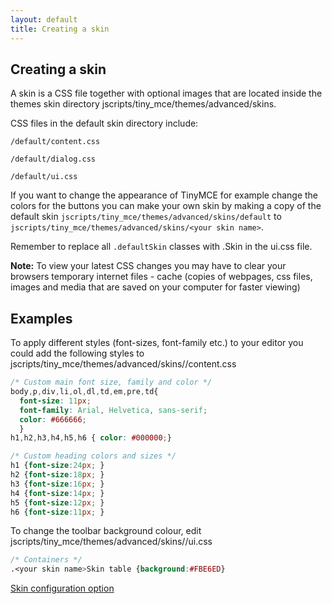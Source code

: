 ```yaml
---
layout: default
title: Creating a skin
---
```


## Creating a skin

A skin is a CSS file together with optional images that are located inside the themes skin directory jscripts/tiny_mce/themes/advanced/skins.

CSS files in the default skin directory include:

`/default/content.css`

`/default/dialog.css`

`/default/ui.css`

If you want to change the appearance of TinyMCE for example change the colors for the buttons you can make your own skin by making a copy of the default skin `jscripts/tiny_mce/themes/advanced/skins/default` to `jscripts/tiny_mce/themes/advanced/skins/<your skin name>`.

Remember to replace all `.defaultSkin` classes with .<your skin name>Skin in the ui.css file.

**Note:** To view your latest CSS changes you may have to clear your browsers temporary internet files - cache (copies of webpages, css files, images and media that are saved on your computer for faster viewing)

## Examples

To apply different styles (font-sizes, font-family etc.) to your editor you could add the following styles to jscripts/tiny_mce/themes/advanced/skins/<your skin name>/content.css

```css
/* Custom main font size, family and color */
body,p,div,li,ol,dl,td,em,pre,td{
  font-size: 11px;
  font-family: Arial, Helvetica, sans-serif;
  color: #666666;
  }
h1,h2,h3,h4,h5,h6 { color: #000000;}

/* Custom heading colors and sizes */
h1 {font-size:24px; }
h2 {font-size:18px; }
h3 {font-size:16px; }
h4 {font-size:14px; }
h5 {font-size:12px; }
h6 {font-size:11px; }
```

To change the toolbar background colour, edit jscripts/tiny_mce/themes/advanced/skins/<your skin name>/ui.css

```css
/* Containers */
.<your skin name>Skin table {background:#FBE6ED}
```

[Skin configuration option](https://www.tiny.cloud/docs-3x/reference/configuration/Configuration3x@skin/)
